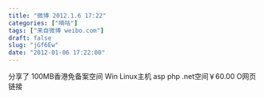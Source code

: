 ```yaml
---
title: "微博 2012.1.6 17:22"
categories: ["嘀咕"]
tags: ["来自微博 weibo.com"]
draft: false
slug: "jGf6Ew"
date: "2012-01-06 17:22:00"
---
```


<p>分享了  100MB香港免备案空间 Win Linux主机 asp php .net空间￥60.00 O网页链接 ​​​​</p>
